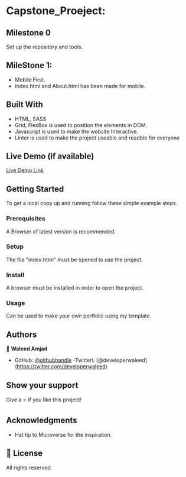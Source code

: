 # Capstone_Proeject: 

## Milestone 0
Set up the repository and tools.


## MileStone 1:
- Mobile First.
- Index.html and About.html has been made for mobile.

## Built With

- HTML, SASS
- Grid, FlexBox is used to position the elements in DOM.
- Javascript is used to make the website Interactive.
- Linter is used to make the project useable and readble for everyone

## Live Demo (if available)

[Live Demo Link](https://caasperr.github.io/Book-Store_Website/)



## Getting Started

To get a local copy up and running follow these simple example steps.

### Prerequisites
A Browser of latest version is recommended.

### Setup
The file "index.html" must be opened to use the project.

### Install
A browser must be installed in order to open the project.

### Usage
Can be used to make your own portfolio using my template.

## Authors

👤 **Waleed Amjad**

- GitHub: [@githubhandle](https://github.com/caasperr)
-TwitterL [@developerwaleed] (https://twitter.com/developerwaleed)

## Show your support

Give a ⭐️ if you like this project!

## Acknowledgments

- Hat tip to Microverse for the inspiration.


## 📝 License

All rights reserved.
